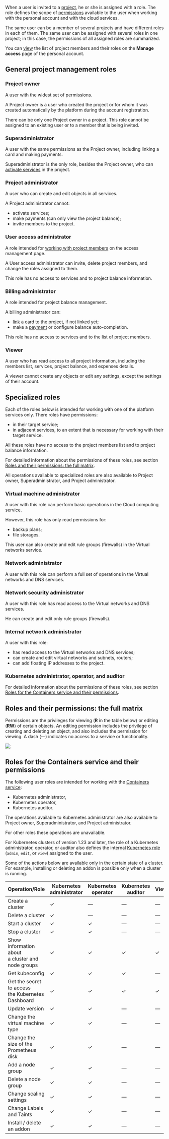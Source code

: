 When a user is invited to a [project](../projects), he or she is assigned with a role. The role defines the scope of [permissions](#roles_and_their_permissions_the_full_matrix) available to the user when working with the personal account and with the cloud services.

The same user can be a member of several projects and have different roles in each of them. The same user can be assigned with several roles in one project; in this case, the permissions of all assigned roles are summarized.

You can [view](../../instructions/project-settings/access-manage) the list of project members and their roles on the **Manage access** page of the personal account.

## General project management roles

### Project owner

A user with the widest set of permissions.

A Project owner is a user who created the project or for whom it was created automatically by the platform during the account registration.

There can be only one Project owner in a project. This role cannot be assigned to an existing user or to a member that is being invited.

### Superadministrator

A user with the same permissions as the Project owner, including linking a card and making payments.

Superadministrator is the only role, besides the Project owner, who can [activate services](../../instructions/activation) in the project.

### Project administrator

A user who can create and edit objects in all services.

A Project administrator cannot:

- activate services;
- make payments (can only view the project balance);
- invite members to the project.

### User access administrator

A role intended for [working with project members](../../instructions/project-settings/access-manage) on the access management page.

A User access administrator can invite, delete project members, and change the roles assigned to them.

This role has no access to services and to project balance information.

### Billing administrator

A role intended for project balance management.

A billing administrator can:

- [link](../../../../additionals/billing/operations/add-card) a card to the project, if not linked yet;
- make a [payment](../../../../additionals/billing/operations/payment) or configure balance auto-completion.

This role has no access to services and to the list of project members.

### Viewer

A user who has read access to all project information, including the members list, services, project balance, and expenses details.

A viewer cannot create any objects or edit any settings, except the settings of their account.

## Specialized roles

Each of the roles below is intended for working with one of the platform services only. There roles have permissions:

- in their target service;
- in adjacent services, to an extent that is necessary for working with their target service.

All these roles have no access to the project members list and to project balance information.

For detailed information about the permissions of these roles, see section [Roles and their permissions: the full matrix](#roles_and_their_permissions_the_full_matrix).

All operations available to specialized roles are also available to Project owner, Superadministrator, and Project administrator.

### Virtual machine administrator

A user with this role can perform basic operations in the Cloud computing service.

However, this role has only read permissions for:

- backup plans;
- file storages.

This user can also create and edit rule groups (firewalls) in the Virtual networks service.

### Network administrator

A user with this role can perform a full set of operations in the Virtual networks and DNS services.

### Network security administrator

A user with this role has read access to the Virtual networks and DNS services.

He can create and edit only rule groups (firewalls).

### Internal network administrator

A user with this role:

- has read access to the Virtual networks and DNS services;
- can create and edit virtual networks and subnets, routers;
- can add floating IP addresses to the project.

### Kubernetes administrator, operator, and auditor

For detailed information about the permissions of these roles, see section [Roles for the Containers service and their permissions](#roles_for_the_containers_service_and_their_permissions).

## Roles and their permissions: the full matrix

Permissions are the privileges for viewing (**R** in the table below) or editing (**RW**) of certain objects. An editing permission includes the privilege of creating and deleting an object, and also includes the permission for viewing. A dash (**—**) indicates no access to a service or functionality.

![](./assets/roles_and_permissions_en.png)

## Roles for the Containers service and their permissions

The following user roles are intended for working with the [Сontainers service](/en/base/k8s):

- Kubernetes administrator,
- Kubernetes operator,
- Kubernetes auditor.

The operations available to Kubernetes administrator are also available to Project owner, Superadministrator, and Project administrator.

For other roles these operations are unavailable.

For Kubernetes clusters of version 1.23 and later, the role of a Kubernetes administrator, operator, or auditor also defines the internal [Kubernetes role](/en/base/k8s/concepts/access-management#relationship_between_the_roles_of_personal_account_and_kubernetes) (`admin`, `edit`, or `view`) assigned to the user.

<info>

Some of the actions below are available only in the certain state of a cluster. For example, installing or deleting an addon is possible only when a cluster is running.

</info>

<!-- prettier-ignore -->
| Operation/Role |  Kubernetes<br>administrator | Kubernetes<br>operator | Kubernetes<br>auditor | Viewer |
| -------------- | ---------------------------  | ---------------------- | --------------------- | ------ |
| Create a cluster                                      | &#10003; | —        | —        | — |
| Delete a cluster                                      | &#10003; | —        | —        | — |
| Start a cluster                                       | &#10003; | &#10003; | —        | — |
| Stop a cluster                                        | &#10003; | &#10003; | —        | — |
| Show information about<br>a cluster and node groups   | &#10003; | &#10003; | &#10003; | &#10003; |
| Get kubeconfig                                        | &#10003; | &#10003; | &#10003; | — |
| Get the secret to access<br>the Kubernetes Dashboard  | &#10003; | &#10003; | &#10003; | &#10003; |
| Update version                                        | &#10003; | &#10003; | —        | — |
| Change the virtual machine type                       | &#10003; | &#10003; | —        | — |
| Change the size of the Prometheus disk                | &#10003; | &#10003; | —        | — |
| Add a node group                                      | &#10003; | &#10003; | —        | — |
| Delete a node group                                   | &#10003; | &#10003; | —        | — |
| Change scaling settings                               | &#10003; | &#10003; | —        | — |
| Change Labels and Taints                              | &#10003; | &#10003; | —        | — |
| Install / delete an addon                             | &#10003; | &#10003; | —        | — |
<!-- prettier-ignore -->
